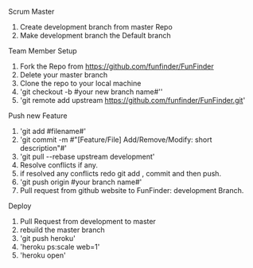 Scrum Master
1. Create development branch from master Repo
2. Make development branch the Default branch

Team Member Setup
1. Fork the Repo from https://github.com/funfinder/FunFinder
2. Delete your master branch
3. Clone the repo to your local machine
4. 'git checkout -b #your new branch name#''
5. 'git remote add upstream https://github.com/funfinder/FunFinder.git'

Push new Feature
1. 'git add #filename#'
2. 'git commit -m #"[Feature/File] Add/Remove/Modify: short description"#'
3. 'git pull --rebase upstream development'
4. Resolve conflicts if any.
5. if resolved any conflicts redo git add , commit and then push.
5. 'git push origin #your branch name#'
6. Pull request from github website to FunFinder: development Branch.

Deploy
1. Pull Request from development to master
2. rebuild the master branch
3. 'git push heroku'
4. 'heroku ps:scale web=1'
5. 'heroku open'
